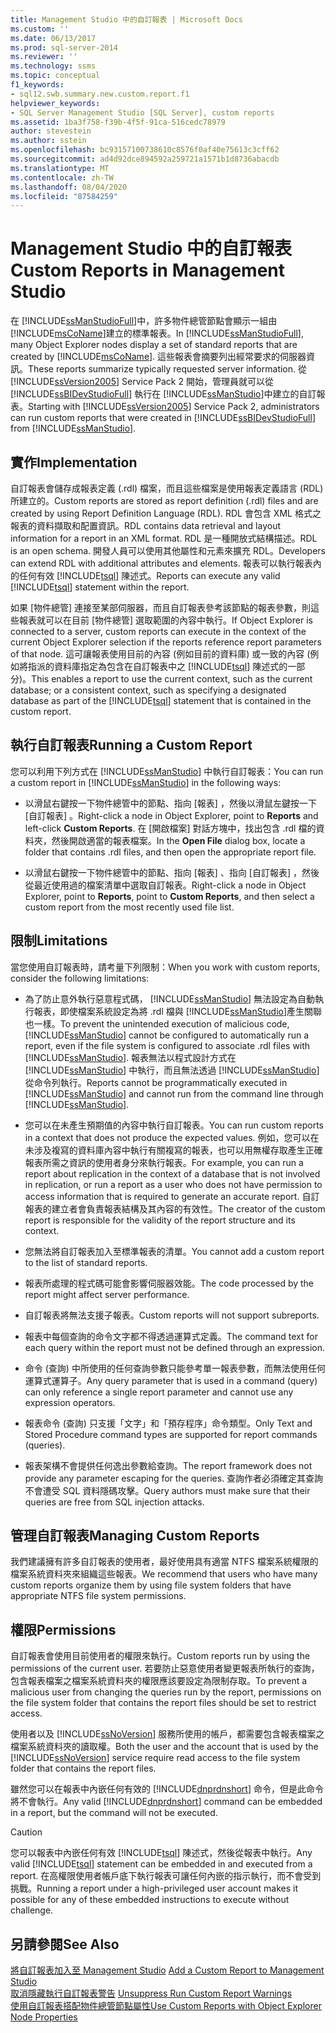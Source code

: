 ```yaml
---
title: Management Studio 中的自訂報表 | Microsoft Docs
ms.custom: ''
ms.date: 06/13/2017
ms.prod: sql-server-2014
ms.reviewer: ''
ms.technology: ssms
ms.topic: conceptual
f1_keywords:
- sql12.swb.summary.new.custom.report.f1
helpviewer_keywords:
- SQL Server Management Studio [SQL Server], custom reports
ms.assetid: 1ba3f758-f39b-4f5f-91ca-516cedc78979
author: stevestein
ms.author: sstein
ms.openlocfilehash: bc93157100738610c8576f0af40e75613c3cff62
ms.sourcegitcommit: ad4d92dce894592a259721a1571b1d8736abacdb
ms.translationtype: MT
ms.contentlocale: zh-TW
ms.lasthandoff: 08/04/2020
ms.locfileid: "87584259"
---
```

# <a name="custom-reports-in-management-studio"></a><span data-ttu-id="1aaee-102">Management Studio 中的自訂報表</span><span class="sxs-lookup"><span data-stu-id="1aaee-102">Custom Reports in Management Studio</span></span>
  <span data-ttu-id="1aaee-103">在 [!INCLUDE[ssManStudioFull](../../includes/ssmanstudiofull-md.md)]中，許多物件總管節點會顯示一組由 [!INCLUDE[msCoName](../../includes/msconame-md.md)]建立的標準報表。</span><span class="sxs-lookup"><span data-stu-id="1aaee-103">In [!INCLUDE[ssManStudioFull](../../includes/ssmanstudiofull-md.md)], many Object Explorer nodes display a set of standard reports that are created by [!INCLUDE[msCoName](../../includes/msconame-md.md)].</span></span> <span data-ttu-id="1aaee-104">這些報表會摘要列出經常要求的伺服器資訊。</span><span class="sxs-lookup"><span data-stu-id="1aaee-104">These reports summarize typically requested server information.</span></span> <span data-ttu-id="1aaee-105">從 [!INCLUDE[ssVersion2005](../../includes/ssversion2005-md.md)] Service Pack 2 開始，管理員就可以從 [!INCLUDE[ssBIDevStudioFull](../../includes/ssbidevstudiofull-md.md)] 執行在 [!INCLUDE[ssManStudio](../../includes/ssmanstudio-md.md)]中建立的自訂報表。</span><span class="sxs-lookup"><span data-stu-id="1aaee-105">Starting with [!INCLUDE[ssVersion2005](../../includes/ssversion2005-md.md)] Service Pack 2, administrators can run custom reports that were created in [!INCLUDE[ssBIDevStudioFull](../../includes/ssbidevstudiofull-md.md)] from [!INCLUDE[ssManStudio](../../includes/ssmanstudio-md.md)].</span></span>  
  
## <a name="implementation"></a><span data-ttu-id="1aaee-106">實作</span><span class="sxs-lookup"><span data-stu-id="1aaee-106">Implementation</span></span>  
 <span data-ttu-id="1aaee-107">自訂報表會儲存成報表定義 (.rdl) 檔案，而且這些檔案是使用報表定義語言 (RDL) 所建立的。</span><span class="sxs-lookup"><span data-stu-id="1aaee-107">Custom reports are stored as report definition (.rdl) files and are created by using Report Definition Language (RDL).</span></span> <span data-ttu-id="1aaee-108">RDL 會包含 XML 格式之報表的資料擷取和配置資訊。</span><span class="sxs-lookup"><span data-stu-id="1aaee-108">RDL contains data retrieval and layout information for a report in an XML format.</span></span> <span data-ttu-id="1aaee-109">RDL 是一種開放式結構描述。</span><span class="sxs-lookup"><span data-stu-id="1aaee-109">RDL is an open schema.</span></span> <span data-ttu-id="1aaee-110">開發人員可以使用其他屬性和元素來擴充 RDL。</span><span class="sxs-lookup"><span data-stu-id="1aaee-110">Developers can extend RDL with additional attributes and elements.</span></span> <span data-ttu-id="1aaee-111">報表可以執行報表內的任何有效 [!INCLUDE[tsql](../../includes/tsql-md.md)] 陳述式。</span><span class="sxs-lookup"><span data-stu-id="1aaee-111">Reports can execute any valid [!INCLUDE[tsql](../../includes/tsql-md.md)] statement within the report.</span></span>  
  
 <span data-ttu-id="1aaee-112">如果 [物件總管] 連接至某部伺服器，而且自訂報表參考該節點的報表參數，則這些報表就可以在目前 [物件總管] 選取範圍的內容中執行。</span><span class="sxs-lookup"><span data-stu-id="1aaee-112">If Object Explorer is connected to a server, custom reports can execute in the context of the current Object Explorer selection if the reports reference report parameters of that node.</span></span> <span data-ttu-id="1aaee-113">這可讓報表使用目前的內容 (例如目前的資料庫) 或一致的內容 (例如將指派的資料庫指定為包含在自訂報表中之 [!INCLUDE[tsql](../../includes/tsql-md.md)] 陳述式的一部分)。</span><span class="sxs-lookup"><span data-stu-id="1aaee-113">This enables a report to use the current context, such as the current database; or a consistent context, such as specifying a designated database as part of the [!INCLUDE[tsql](../../includes/tsql-md.md)] statement that is contained in the custom report.</span></span>  
  
## <a name="running-a-custom-report"></a><span data-ttu-id="1aaee-114">執行自訂報表</span><span class="sxs-lookup"><span data-stu-id="1aaee-114">Running a Custom Report</span></span>  
 <span data-ttu-id="1aaee-115">您可以利用下列方式在 [!INCLUDE[ssManStudio](../../includes/ssmanstudio-md.md)] 中執行自訂報表：</span><span class="sxs-lookup"><span data-stu-id="1aaee-115">You can run a custom report in [!INCLUDE[ssManStudio](../../includes/ssmanstudio-md.md)] in the following ways:</span></span>  
  
-   <span data-ttu-id="1aaee-116">以滑鼠右鍵按一下物件總管中的節點、指向 [報表]  ，然後以滑鼠左鍵按一下 [自訂報表]  。</span><span class="sxs-lookup"><span data-stu-id="1aaee-116">Right-click a node in Object Explorer, point to **Reports** and left-click **Custom Reports**.</span></span> <span data-ttu-id="1aaee-117">在 [開啟檔案]  對話方塊中，找出包含 .rdl 檔的資料夾，然後開啟適當的報表檔案。</span><span class="sxs-lookup"><span data-stu-id="1aaee-117">In the **Open File** dialog box, locate a folder that contains .rdl files, and then open the appropriate report file.</span></span>  
  
-   <span data-ttu-id="1aaee-118">以滑鼠右鍵按一下物件總管中的節點、指向 [報表]  、指向 [自訂報表]  ，然後從最近使用過的檔案清單中選取自訂報表。</span><span class="sxs-lookup"><span data-stu-id="1aaee-118">Right-click a node in Object Explorer, point to **Reports**, point to **Custom Reports**, and then select a custom report from the most recently used file list.</span></span>  
  
## <a name="limitations"></a><span data-ttu-id="1aaee-119">限制</span><span class="sxs-lookup"><span data-stu-id="1aaee-119">Limitations</span></span>  
 <span data-ttu-id="1aaee-120">當您使用自訂報表時，請考量下列限制：</span><span class="sxs-lookup"><span data-stu-id="1aaee-120">When you work with custom reports, consider the following limitations:</span></span>  
  
-   <span data-ttu-id="1aaee-121">為了防止意外執行惡意程式碼， [!INCLUDE[ssManStudio](../../includes/ssmanstudio-md.md)] 無法設定為自動執行報表，即使檔案系統設定為將 .rdl 檔與 [!INCLUDE[ssManStudio](../../includes/ssmanstudio-md.md)]產生關聯也一樣。</span><span class="sxs-lookup"><span data-stu-id="1aaee-121">To prevent the unintended execution of malicious code, [!INCLUDE[ssManStudio](../../includes/ssmanstudio-md.md)] cannot be configured to automatically run a report, even if the file system is configured to associate .rdl files with [!INCLUDE[ssManStudio](../../includes/ssmanstudio-md.md)].</span></span> <span data-ttu-id="1aaee-122">報表無法以程式設計方式在 [!INCLUDE[ssManStudio](../../includes/ssmanstudio-md.md)] 中執行，而且無法透過 [!INCLUDE[ssManStudio](../../includes/ssmanstudio-md.md)]從命令列執行。</span><span class="sxs-lookup"><span data-stu-id="1aaee-122">Reports cannot be programmatically executed in [!INCLUDE[ssManStudio](../../includes/ssmanstudio-md.md)] and cannot run from the command line through [!INCLUDE[ssManStudio](../../includes/ssmanstudio-md.md)].</span></span>  
  
-   <span data-ttu-id="1aaee-123">您可以在未產生預期值的內容中執行自訂報表。</span><span class="sxs-lookup"><span data-stu-id="1aaee-123">You can run custom reports in a context that does not produce the expected values.</span></span> <span data-ttu-id="1aaee-124">例如，您可以在未涉及複寫的資料庫內容中執行有關複寫的報表，也可以用無權存取產生正確報表所需之資訊的使用者身分來執行報表。</span><span class="sxs-lookup"><span data-stu-id="1aaee-124">For example, you can run a report about replication in the context of a database that is not involved in replication, or run a report as a user who does not have permission to access information that is required to generate an accurate report.</span></span> <span data-ttu-id="1aaee-125">自訂報表的建立者會負責報表結構及其內容的有效性。</span><span class="sxs-lookup"><span data-stu-id="1aaee-125">The creator of the custom report is responsible for the validity of the report structure and its context.</span></span>  
  
-   <span data-ttu-id="1aaee-126">您無法將自訂報表加入至標準報表的清單。</span><span class="sxs-lookup"><span data-stu-id="1aaee-126">You cannot add a custom report to the list of standard reports.</span></span>  
  
-   <span data-ttu-id="1aaee-127">報表所處理的程式碼可能會影響伺服器效能。</span><span class="sxs-lookup"><span data-stu-id="1aaee-127">The code processed by the report might affect server performance.</span></span>  
  
-   <span data-ttu-id="1aaee-128">自訂報表將無法支援子報表。</span><span class="sxs-lookup"><span data-stu-id="1aaee-128">Custom reports will not support subreports.</span></span>  
  
-   <span data-ttu-id="1aaee-129">報表中每個查詢的命令文字都不得透過運算式定義。</span><span class="sxs-lookup"><span data-stu-id="1aaee-129">The command text for each query within the report must not be defined through an expression.</span></span>  
  
-   <span data-ttu-id="1aaee-130">命令 (查詢) 中所使用的任何查詢參數只能參考單一報表參數，而無法使用任何運算式運算子。</span><span class="sxs-lookup"><span data-stu-id="1aaee-130">Any query parameter that is used in a command (query) can only reference a single report parameter and cannot use any expression operators.</span></span>  
  
-   <span data-ttu-id="1aaee-131">報表命令 (查詢) 只支援「文字」和「預存程序」命令類型。</span><span class="sxs-lookup"><span data-stu-id="1aaee-131">Only Text and Stored Procedure command types are supported for report commands (queries).</span></span>  
  
-   <span data-ttu-id="1aaee-132">報表架構不會提供任何逸出參數給查詢。</span><span class="sxs-lookup"><span data-stu-id="1aaee-132">The report framework does not provide any parameter escaping for the queries.</span></span> <span data-ttu-id="1aaee-133">查詢作者必須確定其查詢不會遭受 SQL 資料隱碼攻擊。</span><span class="sxs-lookup"><span data-stu-id="1aaee-133">Query authors must make sure that their queries are free from SQL injection attacks.</span></span>  
  
## <a name="managing-custom-reports"></a><span data-ttu-id="1aaee-134">管理自訂報表</span><span class="sxs-lookup"><span data-stu-id="1aaee-134">Managing Custom Reports</span></span>  
 <span data-ttu-id="1aaee-135">我們建議擁有許多自訂報表的使用者，最好使用具有適當 NTFS 檔案系統權限的檔案系統資料夾來組織這些報表。</span><span class="sxs-lookup"><span data-stu-id="1aaee-135">We recommend that users who have many custom reports organize them by using file system folders that have appropriate NTFS file system permissions.</span></span>  
  
## <a name="permissions"></a><span data-ttu-id="1aaee-136">權限</span><span class="sxs-lookup"><span data-stu-id="1aaee-136">Permissions</span></span>  
 <span data-ttu-id="1aaee-137">自訂報表會使用目前使用者的權限來執行。</span><span class="sxs-lookup"><span data-stu-id="1aaee-137">Custom reports run by using the permissions of the current user.</span></span> <span data-ttu-id="1aaee-138">若要防止惡意使用者變更報表所執行的查詢，包含報表檔案之檔案系統資料夾的權限應該要設定為限制存取。</span><span class="sxs-lookup"><span data-stu-id="1aaee-138">To prevent a malicious user from changing the queries run by the report, permissions on the file system folder that contains the report files should be set to restrict access.</span></span>  
  
 <span data-ttu-id="1aaee-139">使用者以及 [!INCLUDE[ssNoVersion](../../includes/ssnoversion-md.md)] 服務所使用的帳戶，都需要包含報表檔案之檔案系統資料夾的讀取權。</span><span class="sxs-lookup"><span data-stu-id="1aaee-139">Both the user and the account that is used by the [!INCLUDE[ssNoVersion](../../includes/ssnoversion-md.md)] service require read access to the file system folder that contains the report files.</span></span>  
  
 <span data-ttu-id="1aaee-140">雖然您可以在報表中內嵌任何有效的 [!INCLUDE[dnprdnshort](../../includes/dnprdnshort-md.md)] 命令，但是此命令將不會執行。</span><span class="sxs-lookup"><span data-stu-id="1aaee-140">Any valid [!INCLUDE[dnprdnshort](../../includes/dnprdnshort-md.md)] command can be embedded in a report, but the command will not be executed.</span></span>  
  
> [!CAUTION]  
>  <span data-ttu-id="1aaee-141">您可以報表中內嵌任何有效 [!INCLUDE[tsql](../../includes/tsql-md.md)] 陳述式，然後從報表中執行。</span><span class="sxs-lookup"><span data-stu-id="1aaee-141">Any valid [!INCLUDE[tsql](../../includes/tsql-md.md)] statement can be embedded in and executed from a report.</span></span> <span data-ttu-id="1aaee-142">在高權限使用者帳戶底下執行報表可讓任何內嵌的指示執行，而不會受到挑戰。</span><span class="sxs-lookup"><span data-stu-id="1aaee-142">Running a report under a high-privileged user account makes it possible for any of these embedded instructions to execute without challenge.</span></span>  
  

  
## <a name="see-also"></a><span data-ttu-id="1aaee-143">另請參閱</span><span class="sxs-lookup"><span data-stu-id="1aaee-143">See Also</span></span>  
 <span data-ttu-id="1aaee-144">[將自訂報表加入至 Management Studio](add-a-custom-report-to-management-studio.md) </span><span class="sxs-lookup"><span data-stu-id="1aaee-144">[Add a Custom Report to Management Studio](add-a-custom-report-to-management-studio.md) </span></span>  
 <span data-ttu-id="1aaee-145">[取消隱藏執行自訂報表警告](unsuppress-run-custom-report-warnings.md) </span><span class="sxs-lookup"><span data-stu-id="1aaee-145">[Unsuppress Run Custom Report Warnings](unsuppress-run-custom-report-warnings.md) </span></span>  
 [<span data-ttu-id="1aaee-146">使用自訂報表搭配物件總管節點屬性</span><span class="sxs-lookup"><span data-stu-id="1aaee-146">Use Custom Reports with Object Explorer Node Properties</span></span>](use-custom-reports-with-object-explorer-node-properties.md)  
  
  
